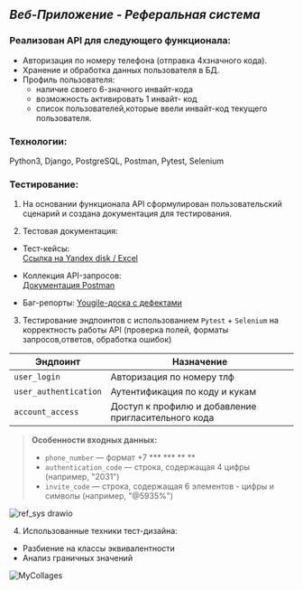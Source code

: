 ## _Веб-Приложение - Реферальная система_

### Реализован API для следующего функционала:

- Авторизация по номеру телефона (отправка 4хзначного кода).
- Хранение и обработка данных пользователя в БД.
- Профиль пользователя:
  - наличие своего 6-значного инвайт-кода
  - возможность активировать 1 инвайт- код
  - список пользователей,которые ввели инвайт-код текущего пользователя.

### Технологии:

Python3, Django, PostgreSQL, Postman, Pytest, Selenium

### Тестирование:

1. На основании функционала API сформулирован пользовательский сценарий и создана документация для тестирования.

2. Тестовая документация:
- Тест-кейсы:  
  [Ссылка на Yandex disk / Excel](https://disk.yandex.ru/i/G7AxWZUMK2MwCA)

- Коллекция API-запросов:  
  [Документация Postman](https://documenter.getpostman.com/view/34882852/2sB2cYbL64)

- Баг-репорты: 
  [Yougile-доска с дефектами](https://ru.yougile.com/board/3yswzt2l4345)

3. Тестирование эндпоинтов с использованием `Pytest` + `Selenium`
   на корректность работы API (проверка полей, форматы запросов,ответов, обработка ошибок)

  | Эндпоинт       | Назначение                                 | 
|----------------|----------------------------------------------|
| `user_login` | Авторизация по номеру тлф                | 
| `user_authentication`    | Аутентификация по коду и кукам    |
| `account_access`    | Доступ к профилю и добавление пригласительного кода    |

> **Особенности входных данных:**
> - `phone_number` — формат +7 *** *** ** **
> - `authentication_code` — строка, содержащая 4 цифры (например, "2031")
> - `invite_code` — строка, содержащая 6 элементов - цифры и символы (например, "@5935%")

![ref_sys drawio](https://github.com/user-attachments/assets/cd81935b-8d5a-4b5d-b948-15e954f532f0)


4. Использованные техники тест-дизайна:

- Разбиение на классы эквивалентности
- Анализ граничных значений

![MyCollages](https://github.com/user-attachments/assets/851541f0-c4da-4a2a-a08a-e8f231cbf8eb)


